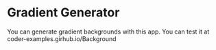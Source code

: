 # Gradient Generator

You can generate gradient backgrounds with this app.
You can test it at coder-examples.girhub.io/Background
